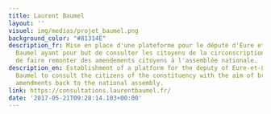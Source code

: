 ```yaml
---
title: Laurent Baumel
layout: ''
visuel: img/medias/projet_baumel.png
background_color: "#81314E"
description_fr: Mise en place d'une plateforme pour le député d'Eure et Loire, Laurent
  Baumel ayant pour but de consulter les citoyens de la circonscription dans le but
  de faire remonter des amendements citoyens à l'assemblée nationale.
description_en: Establishment of a platform for the deputy of Eure-et-Loire, Laurent
  Baumel to consult the citizens of the constituency with the aim of bringing citizen
  amendments back to the national assembly.
link: https://consultations.laurentbaumel.fr/
date: '2017-05-21T09:28:14.103+00:00'
---
```


